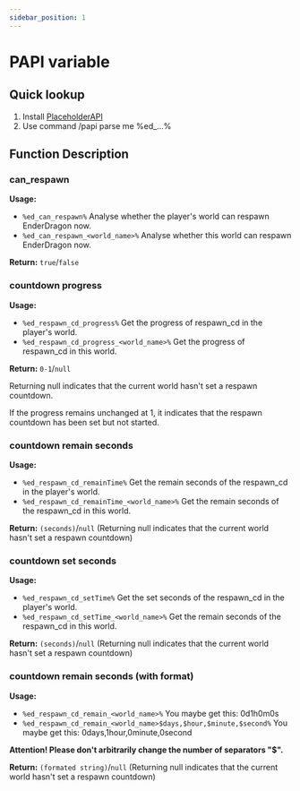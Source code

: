 ```yaml
---
sidebar_position: 1
---
```

# PAPI variable

## Quick lookup
1. Install [PlaceholderAPI](https://www.spigotmc.org/resources/placeholderapi.6245/)
2. Use command /papi parse me %ed_...%

## Function Description

### can_respawn
**Usage:** 
* `%ed_can_respawn%` Analyse whether the player's world can respawn EnderDragon now.
* `%ed_can_respawn_<world_name>%` Analyse whether this world can respawn EnderDragon now.

**Return:** `true`/`false`

### countdown progress
**Usage:** 
* `%ed_respawn_cd_progress%` Get the progress of respawn_cd in the player's world.
* `%ed_respawn_cd_progress_<world_name>%` Get the progress of respawn_cd in this world.

**Return:** `0-1`/`null`

Returning null indicates that the current world hasn't set a respawn countdown.

If the progress remains unchanged at 1, it indicates that the respawn countdown has been set but not started.

### countdown remain seconds
**Usage:** 
* `%ed_respawn_cd_remainTime%` Get the remain seconds of the respawn_cd in the player's world.
* `%ed_respawn_cd_remainTime_<world_name>%` Get the remain seconds of the respawn_cd in this world.

**Return:** `(seconds)`/`null` (Returning null indicates that the current world hasn't set a respawn countdown)

### countdown set seconds
**Usage:** 
* `%ed_respawn_cd_setTime%` Get the set seconds of the respawn_cd in the player's world.
* `%ed_respawn_cd_setTime_<world_name>%` Get the remain seconds of the respawn_cd in this world.

**Return:** `(seconds)`/`null` (Returning null indicates that the current world hasn't set a respawn countdown)

### countdown remain seconds (with format)
**Usage:** 
* `%ed_respawn_cd_remain_<world_name>%` You maybe get this: 0d1h0m0s
* `%ed_respawn_cd_remain_<world_name>$days,$hour,$minute,$second%` You maybe get this: 0days,1hour,0minute,0second

**Attention! Please don't arbitrarily change the number of separators "$".**

**Return:** `(formated string)`/`null` (Returning null indicates that the current world hasn't set a respawn countdown)
